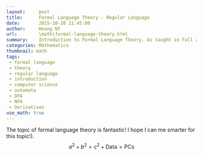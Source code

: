 ```yaml
---
layout:     post
title:      Formal Language Theory - Regular Language
date:       2015-10-20 11:45:00
author:     Hoang NT
url:        \math\formal-language-theory.html
summary:    Introduction to Formal Language Theory. As taught in Fall 2015 Fundamental of Mathematical for Computer Science class by Professor Toshio Endo, Tokyo Institute of Techonology. This post is from the 2nd lecture of the class.
categories: Mathematics 
thumbnail: math 
tags:
 - formal language
 - theory
 - regular language
 - introduction
 - computer science
 - automata
 - DFA
 - NFA
 - Derivatives
use_math: true
---
```


The topic of formal language theory is fantastic! I hope I can me smarter for this topic!).
$$a^2+b^2=c^2+\mathsf{Data = PCs}$$

